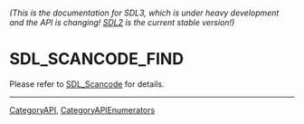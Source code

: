 ###### (This is the documentation for SDL3, which is under heavy development and the API is changing! [SDL2](https://wiki.libsdl.org/SDL2/) is the current stable version!)
# SDL_SCANCODE_FIND

Please refer to [SDL_Scancode](SDL_Scancode) for details.

----
[CategoryAPI](CategoryAPI), [CategoryAPIEnumerators](CategoryAPIEnumerators)

